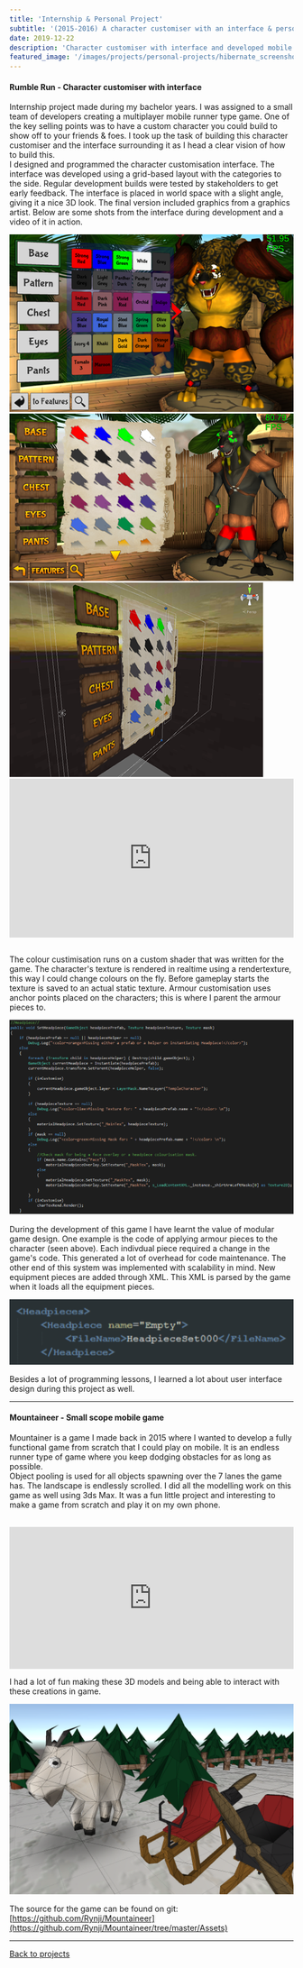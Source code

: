 ```yaml
---
title: 'Internship & Personal Project'
subtitle: '(2015-2016) A character customiser with an interface & personal game development project'
date: 2019-12-22
description: 'Character customiser with interface and developed mobile game'
featured_image: '/images/projects/personal-projects/hibernate_screenshot.png'
---
```


#### Rumble Run - Character customiser with interface

Internship project made during my bachelor years. I was assigned to a small team of developers creating a multiplayer mobile runner type game. One of the key selling points was to have a custom character you could build to show off to your friends & foes. I took up the task of building this character customiser and the interface surrounding it as I head a clear vision of how to build this.  
I designed and programmed the character customisation interface. The interface was developed using a grid-based layout with the categories to the side. Regular development builds were tested by stakeholders to get early feedback. The interface is placed in world space with a slight angle, giving it a nice 3D look. The final version included graphics from a graphics artist.
Below are some shots from the interface during development and a video of it in action.

<div class="gallery" data-columns="3">
	<img src="/images/projects/personal-projects/hibernate_ui_01.png">
	<img src="/images/projects/personal-projects/hibernate_ui_02.png">
	<img src="/images/projects/personal-projects/hibernate_ui_03.png">
</div>

<div style="width:100%;height:0px;position:relative;padding-bottom:55.886%;"><iframe src="https://streamable.com/s/jcwar/mvmwew" frameborder="0" width="100%" height="100%" allowfullscreen style="width:100%;height:100%;position:absolute;left:0px;top:0px;overflow:hidden;"></iframe></div>
<br/>

The colour custimisation runs on a custom shader that was written for the game. The character's texture is rendered in realtime using a rendertexture, this way I could change colours on the fly.
Before gameplay starts the texture is saved to an actual static texture. Armour customisation uses anchor points placed on the characters; this is where I parent the armour pieces to.  

![](/images/projects/personal-projects/rumble_run_head_code.png)

During the development of this game I have learnt the value of modular game design. One example is the code of applying armour pieces to the character (seen above). Each indivdual piece required a change in the game's code. This generated a lot of overhead for code maintenance. The other end of this system was implemented with scalability in mind. New equipment pieces are added through XML. This XML is parsed by the game when it loads all the equipment pieces.

![](/images/projects/personal-projects/rumble_run_xml.png)

Besides a lot of programming lessons, I learned a lot about user interface design during this project as well. 

----

#### Mountaineer - Small scope mobile game

Mountainer is a game I made back in 2015 where I wanted to develop a fully functional game from scratch that I could play on mobile. It is an endless runner type of game where you keep dodging obstacles for as long as possible.  
Object pooling is used for all objects spawning over the 7 lanes the game has. The landscape is endlessly scrolled. I did all the modelling work on this game as well using 3ds Max. It was a fun little project and interesting to make a game from scratch and play it on my own phone. <br/><br/>

<div style="width:100%;height:0px;position:relative;padding-bottom:49.921%;"><iframe src="https://streamable.com/e/budcha" frameborder="0" width="100%" height="100%" allowfullscreen style="width:100%;height:100%;position:absolute;left:0px;top:0px;overflow:hidden;"></iframe></div>

I had a lot of fun making these 3D models and being able to interact with these creations in game.

![](/images/projects/personal-projects/mountaineer_models.png)

The source for the game can be found on git: [https://github.com/Rynji/Mountaineer](https://github.com/Rynji/Mountaineer/tree/master/Assets)

----

[Back to projects]({{site.url}})


